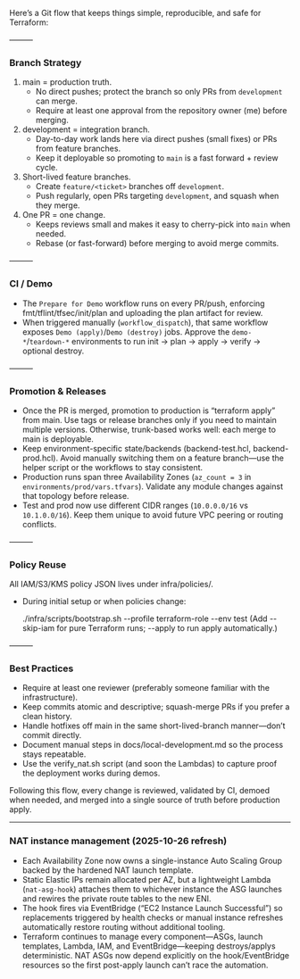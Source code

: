 Here’s a Git flow that keeps things simple, reproducible, and safe for Terraform:

  ———

  ### Branch Strategy

  1. main = production truth.
      - No direct pushes; protect the branch so only PRs from `development` can merge.
      - Require at least one approval from the repository owner (me) before merging.
  2. development = integration branch.
      - Day-to-day work lands here via direct pushes (small fixes) or PRs from feature branches.
      - Keep it deployable so promoting to `main` is a fast forward + review cycle.
  3. Short-lived feature branches.
      - Create `feature/<ticket>` branches off `development`.
      - Push regularly, open PRs targeting `development`, and squash when they merge.
  4. One PR = one change.
      - Keeps reviews small and makes it easy to cherry-pick into `main` when needed.
      - Rebase (or fast-forward) before merging to avoid merge commits.

  ———

  ### CI / Demo

  - The `Prepare for Demo` workflow runs on every PR/push, enforcing fmt/tflint/tfsec/init/plan and uploading the plan artifact for review.
  - When triggered manually (`workflow_dispatch`), that same workflow exposes `Demo (apply)`/`Demo (destroy)` jobs. Approve the `demo-*`/`teardown-*`
    environments to run init → plan → apply → verify → optional destroy.

  ———

  ### Promotion & Releases

  - Once the PR is merged, promotion to production is “terraform apply” from main. Use tags or release branches only if you need to maintain multiple versions.
    Otherwise, trunk-based works well: each merge to main is deployable.
  - Keep environment-specific state/backends (backend-test.hcl, backend-prod.hcl). Avoid manually switching them on a feature branch—use the helper script or the
    workflows to stay consistent.
  - Production runs span three Availability Zones (`az_count = 3` in `environments/prod/vars.tfvars`). Validate any module changes against that topology before release.
  - Test and prod now use different CIDR ranges (`10.0.0.0/16` vs `10.1.0.0/16`). Keep them unique to avoid future VPC peering or routing conflicts.

  ———

  ### Policy Reuse

  All IAM/S3/KMS policy JSON lives under infra/policies/.

  - During initial setup or when policies change:

    ./infra/scripts/bootstrap.sh --profile terraform-role --env test
    (Add --skip-iam for pure Terraform runs; --apply to run apply automatically.)

  ———

  ### Best Practices

  - Require at least one reviewer (preferably someone familiar with the infrastructure).
  - Keep commits atomic and descriptive; squash-merge PRs if you prefer a clean history.
  - Handle hotfixes off main in the same short-lived-branch manner—don’t commit directly.
  - Document manual steps in docs/local-development.md so the process stays repeatable.
  - Use the verify_nat.sh script (and soon the Lambdas) to capture proof the deployment works during demos.

  Following this flow, every change is reviewed, validated by CI, demoed when needed, and merged into a single source of truth before production apply.

  ---

### NAT instance management (2025-10-26 refresh)

  - Each Availability Zone now owns a single-instance Auto Scaling Group backed by the hardened NAT launch template.
  - Static Elastic IPs remain allocated per AZ, but a lightweight Lambda (`nat-asg-hook`) attaches them to whichever instance the ASG launches and rewires the private route tables to the new ENI.
  - The hook fires via EventBridge (“EC2 Instance Launch Successful”) so replacements triggered by health checks or manual instance refreshes automatically restore routing without additional tooling.
  - Terraform continues to manage every component—ASGs, launch templates, Lambda, IAM, and EventBridge—keeping destroys/applys deterministic. NAT ASGs now depend explicitly on the hook/EventBridge resources so the first post-apply launch can’t race the automation.
